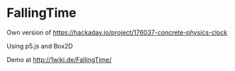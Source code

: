 # FallingTime

Own version of https://hackaday.io/project/176037-concrete-physics-clock

Using p5.js and Box2D

Demo at http://1wiki.de/FallingTime/